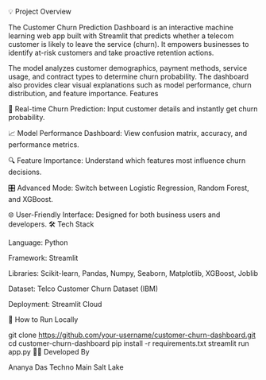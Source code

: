 💡 Project Overview

The Customer Churn Prediction Dashboard is an interactive machine learning web app built with Streamlit that predicts whether a telecom customer is likely to leave the service (churn). It empowers businesses to identify at-risk customers and take proactive retention actions.

The model analyzes customer demographics, payment methods, service usage, and contract types to determine churn probability. The dashboard also provides clear visual explanations such as model performance, churn distribution, and feature importance.
Features

🧠 Real-time Churn Prediction: Input customer details and instantly get churn probability.

📈 Model Performance Dashboard: View confusion matrix, accuracy, and performance metrics.

🔍 Feature Importance: Understand which features most influence churn decisions.

🎛 Advanced Mode: Switch between Logistic Regression, Random Forest, and XGBoost.

🌐 User-Friendly Interface: Designed for both business users and developers.
🛠 Tech Stack

Language: Python

Framework: Streamlit

Libraries: Scikit-learn, Pandas, Numpy, Seaborn, Matplotlib, XGBoost, Joblib

Dataset: Telco Customer Churn Dataset (IBM)

Deployment: Streamlit Cloud

🚀 How to Run Locally

git clone https://github.com/your-username/customer-churn-dashboard.git
cd customer-churn-dashboard
pip install -r requirements.txt
streamlit run app.py
👩‍💻 Developed By

Ananya Das
Techno Main Salt Lake
